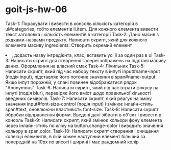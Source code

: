 # goit-js-hw-06
Task-1: Порахувати і вивести в консоль кількість категорій в ul#categories, тобто елементів li.item. Для кожного елемента вивести текст заголовка  і кількість елементів в категорії
Task-2: Дано масив з рядками-назвами продукту. Написати скрипт, який для кожного елемента масиву ingredients: Створить окремий елемент <li>, додасть назву інгредієнта, клас, вставить усі li за один раз в ul
Task-3: Написати скрипт для створення галереї зображень на підставі масиву даних. Оформлення на власний смак
Task-4: Лічильник
Task-5: Написати скрипт, який під час набору тексту в інпуті input#name-input (подія input), підставляє його поточне значення в span#name-output. Якщо інпут порожній, у спані повинен відображатися рядок "Anonymous"
Task-6: Написати скрипт, який під час втрати фокусу на інпуті (подія blur), перевіряє його вміст щодо правильної кількості введених символів.
Task-7: Написати скрипт, який реагує на зміну значення input#font-size-control (подія input) і змінює інлайн-стиль span#text, оновлюючи властивість font-size.
Task-8: Написати скрипт обробки відправлення форми. Введені дані зібрати в об'єкт і вивести в консоль
Task-9: Написати скрипт, який змінює кольори фону елемента <body> через інлайн-стиль по кліку на button.change-color і виводить значення кольору в span.color.
Task-10: Написати скрипт створення і очищення колекції елементів, в якій кожен наступний елемент більший за попередній на 10рх по висоті і ширині і має рандомний колір
